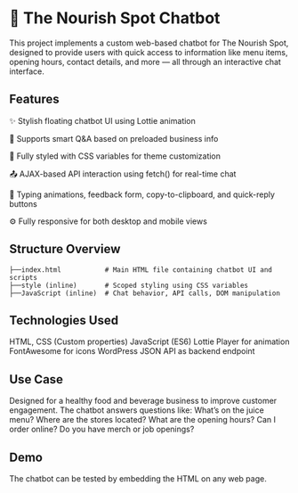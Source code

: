 # 🤖 The Nourish Spot Chatbot 
This project implements a custom web-based chatbot for The Nourish Spot, designed to provide users with quick access to information like menu items, opening hours, contact details, and more — all through an interactive chat interface.

## Features
✨ Stylish floating chatbot UI using Lottie animation

🧠 Supports smart Q&A based on preloaded business info

📄 Fully styled with CSS variables for theme customization

📤 AJAX-based API interaction using fetch() for real-time chat

💬 Typing animations, feedback form, copy-to-clipboard, and quick-reply buttons

⚙️ Fully responsive for both desktop and mobile views

## Structure Overview
```
├──index.html           # Main HTML file containing chatbot UI and scripts 
├──style (inline)       # Scoped styling using CSS variables 
├──JavaScript (inline)  # Chat behavior, API calls, DOM manipulation
```

## Technologies Used
HTML, CSS (Custom properties)
JavaScript (ES6)
Lottie Player for animation
FontAwesome for icons
WordPress JSON API as backend endpoint

## Use Case
Designed for a healthy food and beverage business to improve customer engagement. The chatbot answers questions like:
What’s on the juice menu?
Where are the stores located?
What are the opening hours?
Can I order online?
Do you have merch or job openings?

## Demo
The chatbot can be tested by embedding the HTML on any web page.
